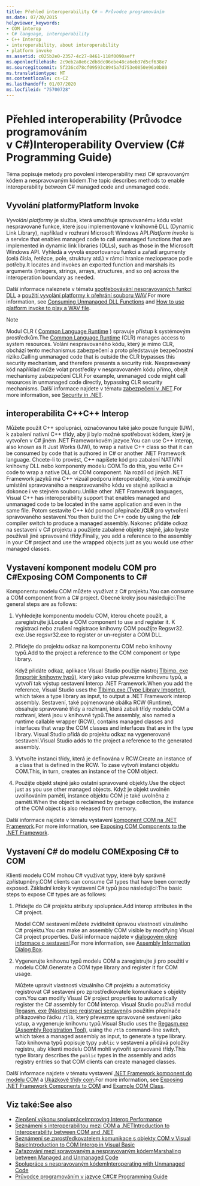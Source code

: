 ```yaml
---
title: Přehled interoperability C# – Průvodce programováním
ms.date: 07/20/2015
helpviewer_keywords:
- COM interop
- C# language, interoperability
- C++ Interop
- interoperability, about interoperability
- platform invoke
ms.assetid: c025b2e0-2357-4c27-8461-118f0090aeff
ms.openlocfilehash: 2c9eb2a8e6c2db8dc06ebe48ca6eb37d5cf638e7
ms.sourcegitcommit: 5f236cd78cf09593c8945a7d753e0850e96a0b80
ms.translationtype: MT
ms.contentlocale: cs-CZ
ms.lasthandoff: 01/07/2020
ms.locfileid: "75700728"
---
```

# <a name="interoperability-overview-c-programming-guide"></a><span data-ttu-id="4442a-102">Přehled interoperability (Průvodce programováním v C#)</span><span class="sxs-lookup"><span data-stu-id="4442a-102">Interoperability Overview (C# Programming Guide)</span></span>
<span data-ttu-id="4442a-103">Téma popisuje metody pro povolení interoperability mezi C# spravovaným kódem a nespravovaným kódem.</span><span class="sxs-lookup"><span data-stu-id="4442a-103">The topic describes methods to enable interoperability between C# managed code and unmanaged code.</span></span>  
  
## <a name="platform-invoke"></a><span data-ttu-id="4442a-104">Vyvolání platformy</span><span class="sxs-lookup"><span data-stu-id="4442a-104">Platform Invoke</span></span>  
 <span data-ttu-id="4442a-105">*Vyvolání platformy* je služba, která umožňuje spravovanému kódu volat nespravované funkce, které jsou implementované v knihovně DLL (Dynamic Link Library), například v rozhraní Microsoft Windows API.</span><span class="sxs-lookup"><span data-stu-id="4442a-105">*Platform invoke* is a service that enables managed code to call unmanaged functions that are implemented in dynamic link libraries (DLLs), such as those in the Microsoft Windows API.</span></span> <span data-ttu-id="4442a-106">Vyhledá a vyvolá exportovanou funkci a zařadí argumenty (celá čísla, řetězce, pole, struktury atd.) v rámci hranice mezioperace podle potřeby.</span><span class="sxs-lookup"><span data-stu-id="4442a-106">It locates and invokes an exported function and marshals its arguments (integers, strings, arrays, structures, and so on) across the interoperation boundary as needed.</span></span>  
  
<span data-ttu-id="4442a-107">Další informace naleznete v tématu [spotřebovávání nespravovaných funkcí DLL](../../../framework/interop/consuming-unmanaged-dll-functions.md) a [použití vyvolání platformy k přehrání souboru WAV](./how-to-use-platform-invoke-to-play-a-wave-file.md).</span><span class="sxs-lookup"><span data-stu-id="4442a-107">For more information, see [Consuming Unmanaged DLL Functions](../../../framework/interop/consuming-unmanaged-dll-functions.md) and [How to use platform invoke to play a WAV file](./how-to-use-platform-invoke-to-play-a-wave-file.md).</span></span>
  
> [!NOTE]
> <span data-ttu-id="4442a-108">Modul CLR ( [Common Language Runtime](../../../standard/clr.md) ) spravuje přístup k systémovým prostředkům.</span><span class="sxs-lookup"><span data-stu-id="4442a-108">The [Common Language Runtime](../../../standard/clr.md) (CLR) manages access to system resources.</span></span> <span data-ttu-id="4442a-109">Volání nespravovaného kódu, který je mimo CLR, obchází tento mechanismus zabezpečení a proto představuje bezpečnostní riziko.</span><span class="sxs-lookup"><span data-stu-id="4442a-109">Calling unmanaged code that is outside the CLR bypasses this security mechanism, and therefore presents a security risk.</span></span> <span data-ttu-id="4442a-110">Nespravovaný kód například může volat prostředky v nespravovaném kódu přímo, obejít mechanismy zabezpečení CLR.</span><span class="sxs-lookup"><span data-stu-id="4442a-110">For example, unmanaged code might call resources in unmanaged code directly, bypassing CLR security mechanisms.</span></span> <span data-ttu-id="4442a-111">Další informace najdete v tématu [zabezpečení v .NET](../../../standard/security/index.md).</span><span class="sxs-lookup"><span data-stu-id="4442a-111">For more information, see [Security in .NET](../../../standard/security/index.md).</span></span>  
  
## <a name="c-interop"></a><span data-ttu-id="4442a-112">interoperabilita C++</span><span class="sxs-lookup"><span data-stu-id="4442a-112">C++ Interop</span></span>  
 <span data-ttu-id="4442a-113">Můžete použít C++ spolupráci, označovanou také jako pouze funguje (IJW), k zabalení nativní C++ třídy, aby ji bylo možné spotřebovat kódem, který je vytvořen v C# jiném .NET Frameworkovém jazyce.</span><span class="sxs-lookup"><span data-stu-id="4442a-113">You can use C++ interop, also known as It Just Works (IJW), to wrap a native C++ class so that it can be consumed by code that is authored in C# or another .NET Framework language.</span></span> <span data-ttu-id="4442a-114">Chcete-li to provést, C++ napíšete kód pro zabalení NATIVNÍ knihovny DLL nebo komponenty modelu COM.</span><span class="sxs-lookup"><span data-stu-id="4442a-114">To do this, you write C++ code to wrap a native DLL or COM component.</span></span> <span data-ttu-id="4442a-115">Na rozdíl od jiných .NET Framework jazyků má C++ vizuál podporu interoperability, která umožňuje umístění spravovaného a nespravovaného kódu ve stejné aplikaci a dokonce i ve stejném souboru.</span><span class="sxs-lookup"><span data-stu-id="4442a-115">Unlike other .NET Framework languages, Visual C++ has interoperability support that enables managed and unmanaged code to be located in the same application and even in the same file.</span></span> <span data-ttu-id="4442a-116">Potom sestavíte C++ kód pomocí přepínače **/CLR** pro vytvoření spravovaného sestavení.</span><span class="sxs-lookup"><span data-stu-id="4442a-116">You then build the C++ code by using the **/clr** compiler switch to produce a managed assembly.</span></span> <span data-ttu-id="4442a-117">Nakonec přidáte odkaz na sestavení v C# projektu a použijete zabalené objekty stejně, jako byste používali jiné spravované třídy.</span><span class="sxs-lookup"><span data-stu-id="4442a-117">Finally, you add a reference to the assembly in your C# project and use the wrapped objects just as you would use other managed classes.</span></span>  
  
## <a name="exposing-com-components-to-c"></a><span data-ttu-id="4442a-118">Vystavení komponent modelu COM pro C\#</span><span class="sxs-lookup"><span data-stu-id="4442a-118">Exposing COM Components to C\#</span></span>
 <span data-ttu-id="4442a-119">Komponentu modelu COM můžete využívat z C# projektu.</span><span class="sxs-lookup"><span data-stu-id="4442a-119">You can consume a COM component from a C# project.</span></span> <span data-ttu-id="4442a-120">Obecné kroky jsou následující:</span><span class="sxs-lookup"><span data-stu-id="4442a-120">The general steps are as follows:</span></span>  
  
1. <span data-ttu-id="4442a-121">Vyhledejte komponentu modelu COM, kterou chcete použít, a zaregistrujte ji.</span><span class="sxs-lookup"><span data-stu-id="4442a-121">Locate a COM component to use and register it.</span></span> <span data-ttu-id="4442a-122">K registraci nebo zrušení registrace knihovny COM použijte Regsvr32. exe.</span><span class="sxs-lookup"><span data-stu-id="4442a-122">Use regsvr32.exe to register or un–register a COM DLL.</span></span>  
  
2. <span data-ttu-id="4442a-123">Přidejte do projektu odkaz na komponentu COM nebo knihovny typů.</span><span class="sxs-lookup"><span data-stu-id="4442a-123">Add to the project a reference to the COM component or type library.</span></span>  
  
     <span data-ttu-id="4442a-124">Když přidáte odkaz, aplikace Visual Studio použije nástroj [Tlbimp. exe (importér knihovny typů)](../../../framework/tools/tlbimp-exe-type-library-importer.md), který jako vstup převezme knihovnu typů, a vytvoří tak výstup sestavení Interop .NET Framework.</span><span class="sxs-lookup"><span data-stu-id="4442a-124">When you add the reference, Visual Studio uses the [Tlbimp.exe (Type Library Importer)](../../../framework/tools/tlbimp-exe-type-library-importer.md), which takes a type library as input, to output a .NET Framework interop assembly.</span></span> <span data-ttu-id="4442a-125">Sestavení, také pojmenované obálka RCW (Runtime), obsahuje spravované třídy a rozhraní, která zabalí třídy modelu COM a rozhraní, která jsou v knihovně typů.</span><span class="sxs-lookup"><span data-stu-id="4442a-125">The assembly, also named a runtime callable wrapper (RCW), contains managed classes and interfaces that wrap the COM classes and interfaces that are in the type library.</span></span> <span data-ttu-id="4442a-126">Visual Studio přidá do projektu odkaz na vygenerované sestavení.</span><span class="sxs-lookup"><span data-stu-id="4442a-126">Visual Studio adds to the project a reference to the generated assembly.</span></span>  
  
3. <span data-ttu-id="4442a-127">Vytvořte instanci třídy, která je definována v RCW.</span><span class="sxs-lookup"><span data-stu-id="4442a-127">Create an instance of a class that is defined in the RCW.</span></span> <span data-ttu-id="4442a-128">To zase vytvoří instanci objektu COM.</span><span class="sxs-lookup"><span data-stu-id="4442a-128">This, in turn, creates an instance of the COM object.</span></span>  
  
4. <span data-ttu-id="4442a-129">Použijte objekt stejně jako ostatní spravované objekty.</span><span class="sxs-lookup"><span data-stu-id="4442a-129">Use the object just as you use other managed objects.</span></span> <span data-ttu-id="4442a-130">Když je objekt uvolněn uvolňováním paměti, instance objektu COM je také uvolněna z paměti.</span><span class="sxs-lookup"><span data-stu-id="4442a-130">When the object is reclaimed by garbage collection, the instance of the COM object is also released from memory.</span></span>  
  
 <span data-ttu-id="4442a-131">Další informace najdete v tématu vystavení [komponent COM na .NET Framework](../../../framework/interop/exposing-com-components.md).</span><span class="sxs-lookup"><span data-stu-id="4442a-131">For more information, see [Exposing COM Components to the .NET Framework](../../../framework/interop/exposing-com-components.md).</span></span>  
  
## <a name="exposing-c-to-com"></a><span data-ttu-id="4442a-132">Vystavení C# do modelu COM</span><span class="sxs-lookup"><span data-stu-id="4442a-132">Exposing C# to COM</span></span>  
 <span data-ttu-id="4442a-133">Klienti modelu COM mohou C# využívat typy, které byly správně zpřístupněny.</span><span class="sxs-lookup"><span data-stu-id="4442a-133">COM clients can consume C# types that have been correctly exposed.</span></span> <span data-ttu-id="4442a-134">Základní kroky k vystavení C# typů jsou následující:</span><span class="sxs-lookup"><span data-stu-id="4442a-134">The basic steps to expose C# types are as follows:</span></span>  
  
1. <span data-ttu-id="4442a-135">Přidejte do C# projektu atributy spolupráce.</span><span class="sxs-lookup"><span data-stu-id="4442a-135">Add interop attributes in the C# project.</span></span>  
  
     <span data-ttu-id="4442a-136">Model COM sestavení můžete zviditelnit úpravou vlastností vizuálního C# projektu.</span><span class="sxs-lookup"><span data-stu-id="4442a-136">You can make an assembly COM visible by modifying Visual C# project properties.</span></span> <span data-ttu-id="4442a-137">Další informace najdete v [dialogovém okně informace o sestavení](/visualstudio/ide/reference/assembly-information-dialog-box).</span><span class="sxs-lookup"><span data-stu-id="4442a-137">For more information, see [Assembly Information Dialog Box](/visualstudio/ide/reference/assembly-information-dialog-box).</span></span>  
  
2. <span data-ttu-id="4442a-138">Vygenerujte knihovnu typů modelu COM a zaregistrujte ji pro použití v modelu COM.</span><span class="sxs-lookup"><span data-stu-id="4442a-138">Generate a COM type library and register it for COM usage.</span></span>  
  
     <span data-ttu-id="4442a-139">Můžete upravit vlastnosti vizuálního C# projektu a automaticky registrovat C# sestavení pro zprostředkovatele komunikace s objekty com.</span><span class="sxs-lookup"><span data-stu-id="4442a-139">You can modify Visual C# project properties to automatically register the C# assembly for COM interop.</span></span> <span data-ttu-id="4442a-140">Visual Studio používá modul [Regasm. exe (Nástroj pro registraci sestavení)](../../../framework/tools/regasm-exe-assembly-registration-tool.md)s použitím přepínače příkazového řádku `/tlb`, který převezme spravované sestavení jako vstup, a vygeneruje knihovnu typů.</span><span class="sxs-lookup"><span data-stu-id="4442a-140">Visual Studio uses the [Regasm.exe (Assembly Registration Tool)](../../../framework/tools/regasm-exe-assembly-registration-tool.md), using the `/tlb` command-line switch, which takes a managed assembly as input, to generate a type library.</span></span> <span data-ttu-id="4442a-141">Tato knihovna typů popisuje typy `public` v sestavení a přidává položky registru, aby klienti modelu COM mohli vytvořit spravované třídy.</span><span class="sxs-lookup"><span data-stu-id="4442a-141">This type library describes the `public` types in the assembly and adds registry entries so that COM clients can create managed classes.</span></span>  
  
 <span data-ttu-id="4442a-142">Další informace najdete v tématu vystavení [.NET Framework komponent do modelu COM](../../../framework/interop/exposing-dotnet-components-to-com.md) a [Ukázkové třídy com](./example-com-class.md).</span><span class="sxs-lookup"><span data-stu-id="4442a-142">For more information, see [Exposing .NET Framework Components to COM](../../../framework/interop/exposing-dotnet-components-to-com.md) and [Example COM Class](./example-com-class.md).</span></span>  
  
## <a name="see-also"></a><span data-ttu-id="4442a-143">Viz také:</span><span class="sxs-lookup"><span data-stu-id="4442a-143">See also</span></span>

- [<span data-ttu-id="4442a-144">Zlepšení výkonu spolupráce</span><span class="sxs-lookup"><span data-stu-id="4442a-144">Improving Interop Performance</span></span>](https://docs.microsoft.com/previous-versions/msp-n-p/ff647812%28v=pandp.10%29)
- [<span data-ttu-id="4442a-145">Seznámení s interoperabilitou mezi COM a .NET</span><span class="sxs-lookup"><span data-stu-id="4442a-145">Introduction to Interoperability between COM and .NET</span></span>](/office/client-developer/outlook/pia/introduction-to-interoperability-between-com-and-net)
- [<span data-ttu-id="4442a-146">Seznámení se zprostředkovatelem komunikace s objekty COM v Visual Basic</span><span class="sxs-lookup"><span data-stu-id="4442a-146">Introduction to COM Interop in Visual Basic</span></span>](../../../visual-basic/programming-guide/com-interop/introduction-to-com-interop.md)
- [<span data-ttu-id="4442a-147">Zařazování mezi spravovaným a nespravovaným kódem</span><span class="sxs-lookup"><span data-stu-id="4442a-147">Marshaling between Managed and Unmanaged Code</span></span>](../../../framework/interop/interop-marshaling.md)
- [<span data-ttu-id="4442a-148">Spolupráce s nespravovaným kódem</span><span class="sxs-lookup"><span data-stu-id="4442a-148">Interoperating with Unmanaged Code</span></span>](../../../framework/interop/index.md)
- [<span data-ttu-id="4442a-149">Průvodce programováním v jazyce C#</span><span class="sxs-lookup"><span data-stu-id="4442a-149">C# Programming Guide</span></span>](../index.md)
